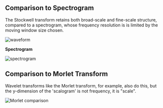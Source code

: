 ## Comparison to Spectrogram 

The Stockwell transform retains both broad-scale and fine-scale structure,
compared to a spectrogram, whose frequency resolution is is limited by the
moving window size chosen.


![waveform](data/RJOB_EHZ_wave.png)

**Spectrogram**

![spectrogram](data/spectrogram.png)


## Comparison to Morlet Transform

Wavelet transforms like the Morlet transform, for example, also do this, but
the y-dimension of the 'scalogram' is not frequency, it is "scale".

![Morlet comparison](data/morlet_comparison.png)

